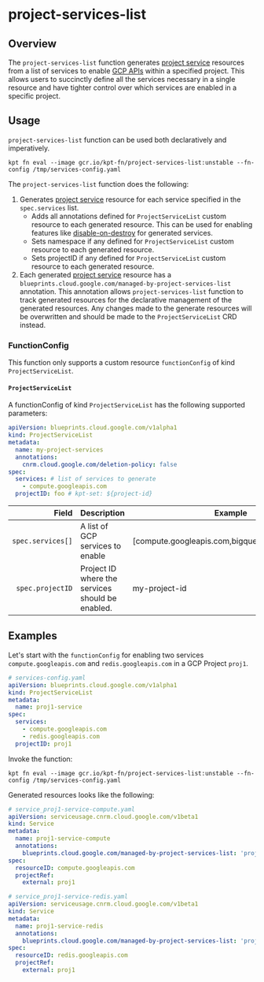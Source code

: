 # project-services-list

## Overview

<!--mdtogo:Short-->

The `project-services-list` function generates [project service](https://cloud.google.com/config-connector/docs/reference/resource-docs/serviceusage/service)
resources from a list of services to enable [GCP APIs](https://cloud.google.com/apis) within a specified project. This allows users to succinctly define all
the services necessary in a single resource and have tighter control over which services are enabled in a specific project.

<!--mdtogo-->

<!--mdtogo:Long-->

## Usage

`project-services-list` function can be used both declaratively and imperatively.

```shell
kpt fn eval --image gcr.io/kpt-fn/project-services-list:unstable --fn-config /tmp/services-config.yaml
```

The `project-services-list` function does the following:

1. Generates [project service](https://cloud.google.com/config-connector/docs/reference/resource-docs/serviceusage/service) resource
for each service specified in the `spec.services` list.
    * Adds all annotations defined for `ProjectServiceList` custom resource to each generated resource. This can be used for enabling features like
[disable-on-destroy](https://cloud.google.com/config-connector/docs/reference/resource-docs/serviceusage/service#custom_resource_definition_properties) for generated services.
    * Sets namespace if any defined for `ProjectServiceList` custom resource to each generated resource.
    * Sets projectID if any defined for `ProjectServiceList` custom resource to each generated resource.
1. Each generated [project service](https://cloud.google.com/config-connector/docs/reference/resource-docs/serviceusage/service) resource
has a `blueprints.cloud.google.com/managed-by-project-services-list` annotation. This annotation allows `project-services-list` function to
track generated resources for the declarative management of the generated resources. Any changes made to the generate resources will be overwritten and should be made to the `ProjectServiceList` CRD instead.

### FunctionConfig

This function only supports a custom resource `functionConfig` of kind `ProjectServiceList`.

#### `ProjectServiceList`

A functionConfig of kind `ProjectServiceList` has the following supported parameters:

```yaml
apiVersion: blueprints.cloud.google.com/v1alpha1
kind: ProjectServiceList
metadata:
  name: my-project-services
  annotations:
    cnrm.cloud.google.com/deletion-policy: false
spec:
  services: # list of services to generate
    - compute.googleapis.com
  projectID: foo # kpt-set: ${project-id}
```

| Field        |  Description | Example | Required
| -----------: |  ----------- | ----------- | -----------
`spec.services[]`    | A list of GCP services to enable | [compute.googleapis.com,bigquery.googleapis.com] | yes
`spec.projectID`   | Project ID where the services should be enabled. | my-project-id | no

<!--mdtogo-->

## Examples

<!--mdtogo:Examples-->

Let's start with the `functionConfig` for enabling two services `compute.googleapis.com` and `redis.googleapis.com` in a GCP Project `proj1`.

```yaml
# services-config.yaml
apiVersion: blueprints.cloud.google.com/v1alpha1
kind: ProjectServiceList
metadata:
  name: proj1-service
spec:
  services:
    - compute.googleapis.com
    - redis.googleapis.com
  projectID: proj1
```

Invoke the function:

```shell
kpt fn eval --image gcr.io/kpt-fn/project-services-list:unstable --fn-config /tmp/services-config.yaml
```

Generated resources looks like the following:

```yaml
# service_proj1-service-compute.yaml
apiVersion: serviceusage.cnrm.cloud.google.com/v1beta1
kind: Service
metadata:
  name: proj1-service-compute
  annotations:
    blueprints.cloud.google.com/managed-by-project-services-list: 'proj1-service'
spec:
  resourceID: compute.googleapis.com
  projectRef:
    external: proj1
```

```yaml
# service_proj1-service-redis.yaml
apiVersion: serviceusage.cnrm.cloud.google.com/v1beta1
kind: Service
metadata:
  name: proj1-service-redis
  annotations:
    blueprints.cloud.google.com/managed-by-project-services-list: 'proj1-service'
spec:
  resourceID: redis.googleapis.com
  projectRef:
    external: proj1
```

<!--mdtogo-->